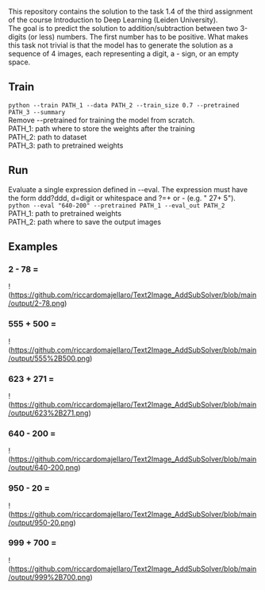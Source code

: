 This repository contains the solution to the task 1.4 of the third assignment of the course Introduction to Deep Learning (Leiden University).  
The goal is to predict the solution to addition/subtraction between two 3-digits (or less) numbers. The first number has to be positive. What makes this task not trivial is that the model has to generate the solution as a sequence of 4 images, each representing a digit, a - sign, or an empty space.

## Train
`python --train PATH_1 --data PATH_2 --train_size 0.7 --pretrained PATH_3 --summary`  
Remove --pretrained for training the model from scratch.  
PATH_1: path where to store the weights after the training  
PATH_2: path to dataset  
PATH_3: path to pretrained weights  

## Run
Evaluate a single expression defined in --eval. The expression must have the form ddd?ddd, d=digit or whitespace and ?=+ or - (e.g. " 27+  5").  
`python --eval "640-200" --pretrained PATH_1 --eval_out PATH_2`  
PATH_1: path to pretrained weights  
PATH_2: path where to save the output images

## Examples
### 2 - 78 =
!(https://github.com/riccardomajellaro/Text2Image_AddSubSolver/blob/main/output/2-78.png)
### 555 + 500 =
!(https://github.com/riccardomajellaro/Text2Image_AddSubSolver/blob/main/output/555%2B500.png)
### 623 + 271 =
!(https://github.com/riccardomajellaro/Text2Image_AddSubSolver/blob/main/output/623%2B271.png)
### 640 - 200 =
!(https://github.com/riccardomajellaro/Text2Image_AddSubSolver/blob/main/output/640-200.png)
### 950 - 20 =
!(https://github.com/riccardomajellaro/Text2Image_AddSubSolver/blob/main/output/950-20.png)
### 999 + 700 =
!(https://github.com/riccardomajellaro/Text2Image_AddSubSolver/blob/main/output/999%2B700.png)
